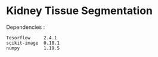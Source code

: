 # Kidney Tissue Segmentation

Dependencies : 
```
Tesorflow     2.4.1
scikit-image  0.18.1
numpy         1.19.5
```
